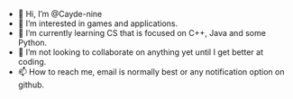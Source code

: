 - 👋 Hi, I’m @Cayde-nine
- 👀 I’m interested in games and applications.
- 🌱 I’m currently learning CS that is focused on C++, Java and some Python.
- 💞️ I’m not looking to collaborate on anything yet until I get better at coding. 
- 📫 How to reach me, email is normally best or any notification option on github.

<!---
Cayde-nine/Cayde-nine is a ✨ special ✨ repository because its `README.md` (this file) appears on your GitHub profile.
You can click the Preview link to take a look at your changes.
--->
